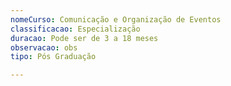 ```yaml
---
nomeCurso: Comunicação e Organização de Eventos
classificacao: Especialização
duracao: Pode ser de 3 a 18 meses
observacao: obs
tipo: Pós Graduação

---
```


